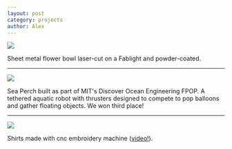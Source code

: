 ```yaml
---
layout: post
category: projects
author: Alex
---
```


![](https://lh7-rt.googleusercontent.com/docsz/AD_4nXfpWNvpBFTWtD4sSkWiGJxGqojNG41ahAxB4Y9ArsR03M6_iTanAQ8TUTiwIkDM3kj8zU47-mNWxGkIfKODepMjk9FMNvJWbvL-GFTwnXmrjMKInwTAPP-yNExvC9hgJUdATXPaWg?key=ElcExKgifjk9f7iPg-bgIA)

Sheet metal flower bowl laser-cut on a Fablight and powder-coated.

---

![](https://lh7-rt.googleusercontent.com/docsz/AD_4nXfm_16vx_WjHt1TZ0QMIJZVXDERC_OmiR9zYBc0qHxpU1QLalYvUSWJSfiAam7EVwyFJZX4ORwwvgwHvoGFjBSYmzfz1xgKA-L5HYKDQ0BbpcFSom6IwDvPrLPwlbxEj74iik592g?key=ElcExKgifjk9f7iPg-bgIA)

Sea Perch built as part of MIT's Discover Ocean Engineering FPOP. A tethered aquatic robot with thrusters designed to compete to pop balloons and gather floating objects. We won third place!

---

![](https://lh7-rt.googleusercontent.com/docsz/AD_4nXfPs2ZSZMihYa2Pt8UrFqCSyWVPbzvCVVSLG_zfafCnnbvGhQWgltEM_NbHGa6QlJHVbf1TjsEuXnCiMtJsif7xjkOx6msdVsJg0s8Qjnst7lN3cxb8fbMfz_V8Q-Gzd2kgJ6w_?key=ElcExKgifjk9f7iPg-bgIA)

Shirts made with cnc embroidery machine ([video!](https://photos.google.com/photo/AF1QipMkGNmTI6777UhbPp0xkchwOFOWb-K7a1hrjZXW)).